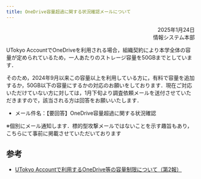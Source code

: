 ```yaml
---
title: OneDrive容量超過に関する状況確認メールについて
---
```


<div style="text-align: right;">2025年1月24日</div>
<div style="text-align: right;">情報システム本部</div>

UTokyo AccountでOneDriveを利用される場合，組織契約により本学全体の容量が定められているため，一人あたりのストレージ容量を50GBまでとしています．

そのため，2024年9月以来この容量以上を利用している方に，有料で容量を追加するか，50GB以下の容量にするかの対応のお願いをしております．現在ご対応いただけていない方に対しては，1月下旬より調査依頼メールを送付させていただきますので，該当される方は回答をお願いいたします．

- メール件名：【要回答】OneDrive容量超過に関する状況確認

※個別にメール通知します．標的型攻撃メールではないことを示す趣旨もあり，こちらにて事前に掲載させていただいております

## 参考

- [UTokyo Accountで利用するOneDrive等の容量制限について（第2報）](../2024/0422-microsoft-storage/)
